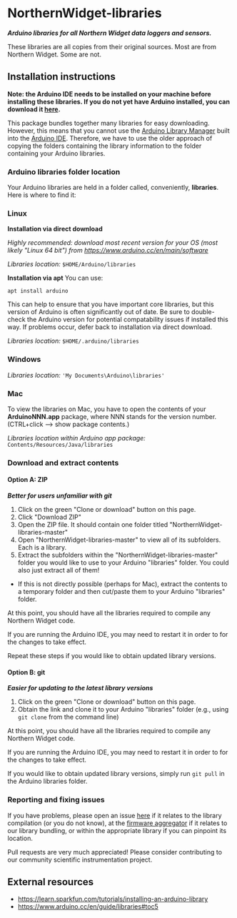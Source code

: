 # NorthernWidget-libraries

***Arduino libraries for all Northern Widget data loggers and sensors.***

These libraries are all copies from their original sources. Most are from Northern Widget. Some are not.

## Installation instructions

**Note: the Arduino IDE needs to be installed on your machine before installing these libraries. If you do not yet have Arduino installed, you can download it [here](https://www.arduino.cc/en/main/software).**

This package bundles together many libraries for easy downloading. However, this means that you cannot use the [Arduino Library Manager](https://www.arduino.cc/en/guide/libraries#toc3) built into the [Arduino IDE](https://www.arduino.cc/en/main/software). Therefore, we have to use the older approach of copying the folders containing the library information to the folder containing your Arduino libraries.

### Arduino libraries folder location

Your Arduino libraries are held in a folder called, conveniently, **libraries**. Here is where to find it:

### Linux

**Installation via direct download**

*Highly recommended: download most recent version for your OS (most likely "Linux 64 bit") from https://www.arduino.cc/en/main/software*

*Libraries location:* `$HOME/Arduino/libraries`

**Installation via apt**
You can use:
```
apt install arduino
```
This can help to ensure that you have important core libraries, but this version of Arduino is often significantly out of date. Be sure to double-check the Arduino version for potential compatability issues if installed this way. If problems occur, defer back to installation via direct download.

*Libraries location:* `$HOME/.arduino/libraries`

### Windows

*Libraries location:* `'My Documents\Arduino\libraries'`

### Mac

To view the libraries on Mac, you have to open the contents of your **ArduinoNNN.app** package, where NNN stands for the version number. (CTRL+click --> show package contents.)

*Libraries location within Arduino app package:* `Contents/Resources/Java/libraries`

### Download and extract contents

#### Option A: ZIP

***Better for users unfamiliar with git***

1. Click on the green "Clone or download" button on this page.
2. Click "Download ZIP"
3. Open the ZIP file. It should contain one folder titled "NorthernWidget-libraries-master"
4. Open "NorthernWidget-libraries-master" to view all of its subfolders. Each is a library.
5. Extract the subfolders within the "NorthernWidget-libraries-master" folder you would like to use to your Arduino "libraries" folder. You could also just extract all of them!
  * If this is not directly possible (perhaps for Mac), extract the contents to a temporary folder and then cut/paste them to your Arduino "libraries" folder.

At this point, you should have all the libraries required to compile any Northern Widget code.

If you are running the Arduino IDE, you may need to restart it in order to for the changes to take effect.

Repeat these steps if you would like to obtain updated library versions.

#### Option B: git

***Easier for updating to the latest library versions***

1. Click on the green "Clone or download" button on this page.
2. Obtain the link and clone it to your Arduino "libraries" folder (e.g., using `git clone` from the command line)

At this point, you should have all the libraries required to compile any Northern Widget code.

If you are running the Arduino IDE, you may need to restart it in order to for the changes to take effect.

If you would like to obtain updated library versions, simply run `git pull` in the Arduino libraries folder.

### Reporting and fixing issues

If you have problems, please open an issue [here](https://github.com/NorthernWidget-Skunkworks/NorthernWidget-libraries/issues) if it relates to the library compilation (or you do not know), at the [firmware aggregator](https://github.com/NorthernWidget-Skunkworks/Firmware-Aggregator/issues) if it relates to our library bundling, or within the appropriate library if you can pinpoint its location.

Pull requests are very much appreciated! Please consider contributing to our community scientific instrumentation project.

## External resources

* https://learn.sparkfun.com/tutorials/installing-an-arduino-library
* https://www.arduino.cc/en/guide/libraries#toc5
